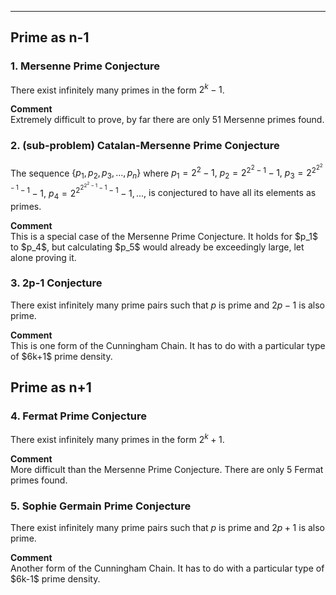 ***
## Prime as n-1
### 1. Mersenne Prime Conjecture
There exist infinitely many primes in the form $2^k-1$.
<p/>
<strong> Comment </strong>
<br/>
Extremely difficult to prove, by far there are only 51 Mersenne primes found.

### 2. (sub-problem) Catalan-Mersenne Prime Conjecture
The sequence $\lbrace p_1, p_2, p_3, ..., p_n \rbrace$ where
$p_1=2^2-1,$
$p_2=2^{2^2-1}-1,$ 
$p_3=2^{2^{2^2-1}-1}-1,$
$p_4=2^{2^{2^{2^2-1}-1}-1}-1,...,$
is conjectured to have all its elements as primes.
<p/>
<strong> Comment </strong>
<br/>
This is a special case of the Mersenne Prime Conjecture. It holds for $p_1$ to $p_4$, but calculating $p_5$ would already be exceedingly large, let alone proving it.

###  3. 2p-1 Conjecture
There exist infinitely many prime pairs such that $p$ is prime and $2p-1$ is also prime.
<p/>
<strong> Comment </strong>
<br/>
This is one form of the Cunningham Chain. It has to do with a particular type of $6k+1$ prime density.

## Prime as n+1
### 4. Fermat Prime Conjecture
There exist infinitely many primes in the form $2^k+1$.
<p/>
<strong> Comment </strong>
<br/>
More difficult than the Mersenne Prime Conjecture. There are only 5 Fermat primes found.
<p/>

### 5. Sophie Germain Prime Conjecture
There exist infinitely many prime pairs such that $p$ is prime and $2p+1$ is also prime.
<p/>
<strong> Comment </strong>
<br/>
Another form of the Cunningham Chain. It has to do with a particular type of $6k-1$ prime density.

<p/>
<html lang="en">
<head>
<meta http-equiv="content-type" content="text/html; charset=utf-8">
<script type="text/javascript" charset="utf-8" src="
https://cdn.mathjax.org/mathjax/latest/MathJax.js?config=TeX-AMS-MML_HTMLorMML,
https://vincenttam.github.io/javascripts/MathJaxLocal.js"></script>
</head>

